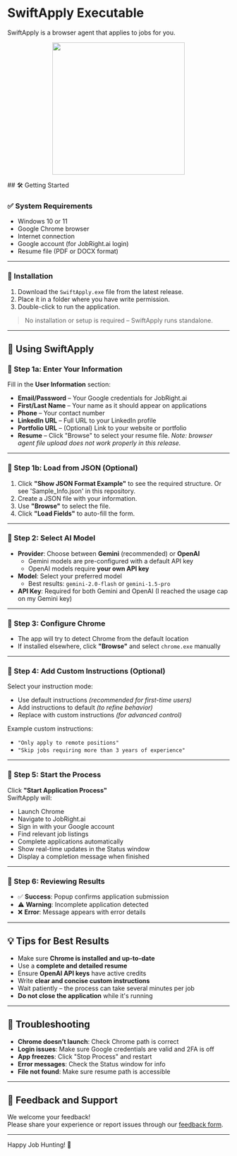# SwiftApply Executable
SwiftApply is a browser agent that applies to jobs for you.
<p align="center">
  <img src="https://github.com/user-attachments/assets/fe263478-a82e-45a5-8d40-88aa56d4aeb1" width=300/>
</p>
## 🛠️ Getting Started

### ✅ System Requirements

- Windows 10 or 11  
- Google Chrome browser  
- Internet connection  
- Google account (for JobRight.ai login)  
- Resume file (PDF or DOCX format)  

---

### 💾 Installation

1. Download the `SwiftApply.exe` file from the latest release.  
2. Place it in a folder where you have write permission.  
3. Double-click to run the application.  
> No installation or setup is required – SwiftApply runs standalone.

---

## 🚀 Using SwiftApply

### 🔹 Step 1a: Enter Your Information

Fill in the **User Information** section:

- **Email/Password** – Your Google credentials for JobRight.ai  
- **First/Last Name** – Your name as it should appear on applications  
- **Phone** – Your contact number  
- **LinkedIn URL** – Full URL to your LinkedIn profile  
- **Portfolio URL** – (Optional) Link to your website or portfolio  
- **Resume** – Click "Browse" to select your resume file.  *Note: browser agent file upload does not work properly in this release.*

---

### 🔹 Step 1b: Load from JSON (Optional)

1. Click **"Show JSON Format Example"** to see the required structure. Or see 'Sample_Info.json' in this repository.
2. Create a JSON file with your information.  
3. Use **"Browse"** to select the file.  
4. Click **"Load Fields"** to auto-fill the form.

---

### 🔹 Step 2: Select AI Model

- **Provider**: Choose between **Gemini** (recommended) or **OpenAI**  
  - Gemini models are pre-configured with a default API key  
  - OpenAI models require **your own API key**  
- **Model**: Select your preferred model  
  - Best results: `gemini-2.0-flash` or `gemini-1.5-pro`  
- **API Key**: Required for both Gemini and OpenAI (I reached the usage cap on my Gemini key)  

---

### 🔹 Step 3: Configure Chrome

- The app will try to detect Chrome from the default location  
- If installed elsewhere, click **"Browse"** and select `chrome.exe` manually  

---

### 🔹 Step 4: Add Custom Instructions (Optional)

Select your instruction mode:

- Use default instructions *(recommended for first-time users)*  
- Add instructions to default *(to refine behavior)*  
- Replace with custom instructions *(for advanced control)*  

Example custom instructions:
- `"Only apply to remote positions"`  
- `"Skip jobs requiring more than 3 years of experience"`  

---

### 🔹 Step 5: Start the Process

Click **"Start Application Process"**  
SwiftApply will:

- Launch Chrome  
- Navigate to JobRight.ai  
- Sign in with your Google account  
- Find relevant job listings  
- Complete applications automatically  
- Show real-time updates in the Status window  
- Display a completion message when finished  

---

### 🔹 Step 6: Reviewing Results

- ✅ **Success**: Popup confirms application submission  
- ⚠️ **Warning**: Incomplete application detected  
- ❌ **Error**: Message appears with error details  

---

## 💡 Tips for Best Results

- Make sure **Chrome is installed and up-to-date**  
- Use a **complete and detailed resume**  
- Ensure **OpenAI API keys** have active credits  
- Write **clear and concise custom instructions**  
- Wait patiently – the process can take several minutes per job  
- **Do not close the application** while it's running  

---

## 🧰 Troubleshooting

- **Chrome doesn’t launch**: Check Chrome path is correct  
- **Login issues**: Make sure Google credentials are valid and 2FA is off  
- **App freezes**: Click "Stop Process" and restart  
- **Error messages**: Check the Status window for info  
- **File not found**: Make sure resume path is accessible  

---

## 📣 Feedback and Support

We welcome your feedback!  
Please share your experience or report issues through our [feedback form](https://docs.google.com/forms/d/e/1FAIpQLScygOlgWMp1CmraQMn3m-xi94DwyhA77uhGuYU4IoAO5X4Okw/viewform?usp=dialog).

---

Happy Job Hunting! 🎯

